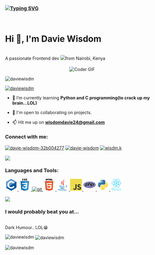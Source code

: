 ### [![Typing SVG](https://readme-typing-svg.demolab.com?font=Shadows+Into+Light&size=30&pause=1000&color=F7B853&width=435&lines=A+Passionate+Frontend+Dev)](https://git.io/typing-svg)

# <br>Hi 👋, I'm Davie Wisdom</br>
 <br>A passionate Frontend dev <img src=https://tenor.com/view/kaito-typing-gaming-programming-anime-gif-9051183.gif width='30'>from Nairobi, Kenya</br>
<p>
  <center>
<img align="middle" class="center" alt="Coder GIF" height=250 width=350 src="https://user-images.githubusercontent.com/55389276/140866485-8fb1c876-9a8f-4d6a-98dc-08c4981eaf70.gif">
  </center>
</p>


<p align="left"> <img src="https://komarev.com/ghpvc/?username=daviewisdm&label=Profile%20views&color=0e75b6&style=flat" alt="daviewisdm" /> </p>

<p align="left"> <a href="https://github.com/ryo-ma/github-profile-trophy"><img src="https://github-profile-trophy.vercel.app/?username=daviewisdm" alt="daviewisdm" /></a> </p>

- 🌱 I’m currently learning <b>**Python and C programming(to crack up my brain...LOL)**</b>

- 🤝  I'm open to collaborating on projects.

- 📫 Hit me up on **wisdomdavie24@gmail.com**

<h3 align="left">Connect with me:</h3>
<p align="left">
<a href="https://linkedin.com/in/davie-wisdom-32b004277" target="blank"><img align="center" src="https://raw.githubusercontent.com/rahuldkjain/github-profile-readme-generator/master/src/images/icons/Social/linked-in-alt.svg" alt="davie-wisdom-32b004277" height="30" width="40" /></a>
<a href="https://stackoverflow.com/users/21936622/davie-wisdom" target="blank"><img align="center" src="https://raw.githubusercontent.com/rahuldkjain/github-profile-readme-generator/master/src/images/icons/Social/stack-overflow.svg" alt="davie-wisdom" height="30" width="40" /></a>
<a href="https://instagram.com/wisdm.k" target="blank"><img align="center" src="https://raw.githubusercontent.com/rahuldkjain/github-profile-readme-generator/master/src/images/icons/Social/instagram.svg" alt="wisdm.k" height="30" width="40" /></a>
</p>
<p>
  <img align="center" src="https://tenor.com/view/yo-hit-me-up-call-me-holla-hmu-eman-sv2-gif-15495089.gif" width="300">
</p>

<h3 align="left">Languages and Tools:</h3>
<p align="left"> <a href="https://www.cprogramming.com/" target="_blank" rel="noreferrer"> <img src="https://raw.githubusercontent.com/devicons/devicon/master/icons/c/c-original.svg" alt="c" width="40" height="40"/> </a> <a href="https://www.w3schools.com/css/" target="_blank" rel="noreferrer"> <img src="https://raw.githubusercontent.com/devicons/devicon/master/icons/css3/css3-original-wordmark.svg" alt="css3" width="40" height="40"/> </a> <a href="https://git-scm.com/" target="_blank" rel="noreferrer"> <img src="https://www.vectorlogo.zone/logos/git-scm/git-scm-icon.svg" alt="git" width="40" height="40"/> </a> <a href="https://www.w3.org/html/" target="_blank" rel="noreferrer"> <img src="https://raw.githubusercontent.com/devicons/devicon/master/icons/html5/html5-original-wordmark.svg" alt="html5" width="40" height="40"/> </a> <a href="https://www.java.com" target="_blank" rel="noreferrer"> <img src="https://raw.githubusercontent.com/devicons/devicon/master/icons/java/java-original.svg" alt="java" width="40" height="40"/> </a> <a href="https://developer.mozilla.org/en-US/docs/Web/JavaScript" target="_blank" rel="noreferrer"> <img src="https://raw.githubusercontent.com/devicons/devicon/master/icons/javascript/javascript-original.svg" alt="javascript" width="40" height="40"/> </a> <a href="https://www.php.net" target="_blank" rel="noreferrer"> <img src="https://raw.githubusercontent.com/devicons/devicon/master/icons/php/php-original.svg" alt="php" width="40" height="40"/> </a> <a href="https://www.python.org" target="_blank" rel="noreferrer"> <img src="https://raw.githubusercontent.com/devicons/devicon/master/icons/python/python-original.svg" alt="python" width="40" height="40"/> </a> <a href="https://reactjs.org/" target="_blank" rel="noreferrer"> <img src="https://raw.githubusercontent.com/devicons/devicon/master/icons/react/react-original-wordmark.svg" alt="react" width="40" height="40"/> </a> </p>
<p>
  <img align="center" src="https://media1.giphy.com/media/scZPhLqaVOM1qG4lT9/giphy.gif?cid=ecf05e47pqr2kmzgzxcffdbh5bqfpxnyhsn5ve1ujclnjgpg&ep=v1_gifs_search&rid=giphy.gif&ct=g.gif">
</p>

### I would probably beat you at...
<br>Dark Humour.. LOL😁</br>

<p><img align="left" src="https://github-readme-stats.vercel.app/api/top-langs?username=daviewisdm&show_icons=true&locale=en&layout=compact" alt="daviewisdm" /></p>

<p>&nbsp;<img align="center" src="https://github-readme-stats.vercel.app/api?username=daviewisdm&show_icons=true&locale=en" alt="daviewisdm" /></p>

<p><img align="center" src="https://github-readme-streak-stats.herokuapp.com/?user=daviewisdm&" alt="daviewisdm" /></p>
